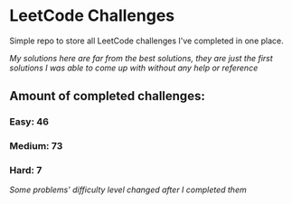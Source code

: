 
# LeetCode Challenges

Simple repo to store all LeetCode challenges I've completed in one place.

<i>My solutions here are far from the best solutions, they are just the first solutions I was able to come up with without any help or reference</i>

## Amount of completed challenges:

### Easy: 46

### Medium: 73

### Hard: 7

<i>Some problems' difficulty level changed after I completed them</i>
